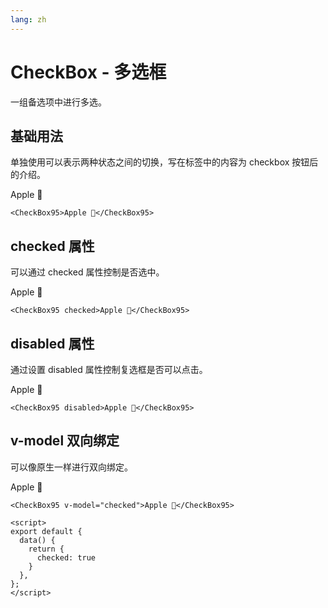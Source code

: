 ```yaml
---
lang: zh
---
```


# CheckBox - 多选框

一组备选项中进行多选。

## 基础用法

单独使用可以表示两种状态之间的切换，写在标签中的内容为 checkbox 按钮后的介绍。

<CheckBox95>Apple 🍎</CheckBox95>

```vue
<CheckBox95>Apple 🍎</CheckBox95>
```

## checked 属性

可以通过 checked 属性控制是否选中。

<CheckBox95 checked>Apple 🍎</CheckBox95>

```vue
<CheckBox95 checked>Apple 🍎</CheckBox95>
```

## disabled 属性

通过设置 disabled 属性控制复选框是否可以点击。

<CheckBox95 disabled>Apple 🍎</CheckBox95>

```vue
<CheckBox95 disabled>Apple 🍎</CheckBox95>
```

## v-model 双向绑定

可以像原生一样进行双向绑定。

<CheckBox95 v-model="checked">Apple 🍎</CheckBox95>

<script>
export default {
  data() {
    return {
      checked: true
    }
  },
};
</script>

```vue
<CheckBox95 v-model="checked">Apple 🍎</CheckBox95>

<script>
export default {
  data() {
    return {
      checked: true
    }
  },
};
</script>
```
